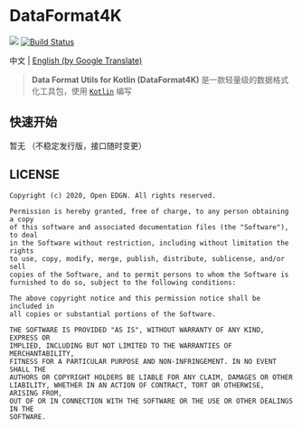 # DataFormat4K

[![](https://jitpack.io/v/OpenEdgn/DataFormat4K.svg?color=green&style=flat-square)](https://jitpack.io/#OpenEdgn/DataFormat4K)
[![Build Status](https://travis-ci.com/OpenEdgn/DataFormat4K.svg?branch=master&color=green&style=flat-square)](https://travis-ci.com/OpenEdgn/DataFormat4K)

中文 | [English (by Google Translate)](./README_EN.md)

> **Data Format Utils for Kotlin (DataFormat4K)** 是一款轻量级的数据格式化工具包，使用 [`Kotlin`](https://kotlinlang.org/) 编写


## 快速开始

暂无 （不稳定发行版，接口随时变更）


## LICENSE

```text
Copyright (c) 2020, Open EDGN. All rights reserved.

Permission is hereby granted, free of charge, to any person obtaining a copy
of this software and associated documentation files (the "Software"), to deal
in the Software without restriction, including without limitation the rights
to use, copy, modify, merge, publish, distribute, sublicense, and/or sell
copies of the Software, and to permit persons to whom the Software is
furnished to do so, subject to the following conditions:

The above copyright notice and this permission notice shall be included in
all copies or substantial portions of the Software.

THE SOFTWARE IS PROVIDED "AS IS", WITHOUT WARRANTY OF ANY KIND, EXPRESS OR
IMPLIED, INCLUDING BUT NOT LIMITED TO THE WARRANTIES OF MERCHANTABILITY,
FITNESS FOR A PARTICULAR PURPOSE AND NON-INFRINGEMENT. IN NO EVENT SHALL THE
AUTHORS OR COPYRIGHT HOLDERS BE LIABLE FOR ANY CLAIM, DAMAGES OR OTHER
LIABILITY, WHETHER IN AN ACTION OF CONTRACT, TORT OR OTHERWISE, ARISING FROM,
OUT OF OR IN CONNECTION WITH THE SOFTWARE OR THE USE OR OTHER DEALINGS IN THE
SOFTWARE.
```